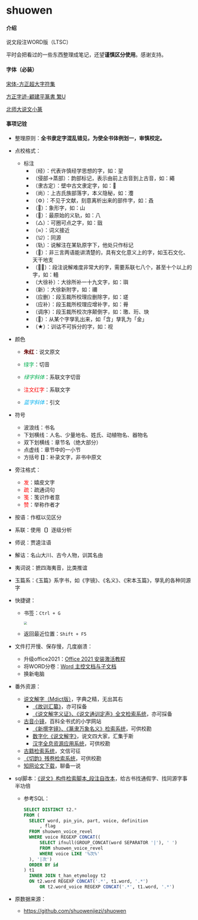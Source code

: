 # shuowen

#### 介绍
说文段注WORD版（LTSC）

平时会把看过的一些东西整理成笔记，还望**谨慎区分使用**。感谢支持。

#### 字体（必装）

[宋体-方正超大字符集](./Fonts/宋体-方正超大字符集.TTF)

[方正字迹-顧建平篆書 繁U](./Fonts/方正字迹-顧建平篆書%20繁U.TTF)

[北师大说文小篆](./Fonts/北师大说文小篆.ttf)

#### 事项记铨

* 整理原则：**全书隶定字混乱错见，为使全书体例划一，审慎校定。**
* 点校格式：

  * 标注
    * （经）：代表许慎经学思想的字，如：䍿
    * （侵部->蒸部）：韵部标记，表示由前上古音到上古音，如：繩
    * （隶古定）：壁中古文隶定字，如：𤾊
    * （尚）：上古氏族部落字，本义隐秘，如：灋
    * （⚙️）：不见于文献，刻意离析出来的部件字，如：叒
    * （🐘）：象形字，如：山
    * （🔴）：最原始的义轨，如：八
    * （△）：可圈可点之字，如：戩
    * （≈）：词义接近
    * （≌）：同源
    * （轨）：说解注在某轨原字下，他处只作标记
    * （📖）：非三言两语能讲清楚的，具有文化意义上的字，如玉石文化、天干地支
    * （😵‍💫）：段注说解难度非常大的字，需要系联七八个，甚至十个以上的字，如：轖
    * （大徐补）：大徐所补一十九文字，如：璵
    * （新）：大徐新附字，如：禰
    * （应删）：段玉裁所校理应删除字，如：瑳
    * （应补）：段玉裁所校理应增补字，如：䑁
    * （调序）：段玉裁所校次序颠倒字，如：璬、珩、玦
    * （🤰）：从某个字孳乳出来，如「含」孳乳为「金」
    * （★）：训诂不可拆分的字，如：视


* 颜色
    * <span style="color:#660000;font-weight:bold">朱红</span>：说文原文

    * <span style="color:#00B050">绿字</span>：切音

    * <span style="color:#00B050;font-style:italic">绿字斜体</span>：系联文字切音

    * <span style="color:red">注文红字</span>：系联文字

    * <span style="color:#00B0F0;font-style:italic">蓝字斜体</span>：引文

* 符号
    * 波浪线：书名
    * 下划横线：人名、少量地名、姓氏、动植物名、器物名
    * 双下划横线：章节名（绝大部分）
    * 点虚线：章节中的一小节
    * 方括号 **[]**：补录文字，非书中原文

* 旁注格式：
  * <span style="color:red">发</span>：嬉皮文字
  * <span style="color:red">疏</span>：疏通词句
  * <span style="color:red">笺</span>：笺识作者意
  * <span style="color:red">赞</span>：举称作者才

* 按语：作框以见区分

* 系联：使用<strong>〔〕</strong>逐级分析

* 师说：贾逵注语

* 解诂：名山大川、古今人物，训其名由

* 夷词说：摭四海夷音，比类推谊

* 玉篇系：《玉篇》系字书，如《字镜》、《名义》、《宋本玉篇》，孳乳的各种同源字

* 快捷键：

  * 书签：`Ctrl + G`

    <img src="bookmark.png" style="zoom: 50%;" />

  * 返回最近位置：`Shift + F5`

* 文件打开慢、保存慢，几度崩溃：

  * 升级office2021：[Office 2021 安装激活教程](https://www.bilibili.com/read/cv11733923)
  * 将WORD分卷：[Word 主控文档与子文档](https://www.bilibili.com/video/BV1cT4y1g716?share_source=copy_web)
  * 换新电脑

* 番外资源：
  * [说文解字（Mdict版）](https://forum.freemdict.com/t/topic/9351)，字典之精，无出其右
    * [《故训汇纂》](https://forum.freemdict.com/t/topic/11957)，亦可採备
    * [《说文解字义证》、《说文通训定声》全文检索系统](http://www.homeinmists.com/shuowen/yizheng.html)，亦可採备
  * [古音小镜](http://www.kaom.net/)，百科全书式的小学网站
    * [《新撰字镜》、《篆隶万象名义》检索系统](https://github.com/shikeda/HDIC)，可供校勘
    * [数字化《说文解字》](http://szsw.bnu.edu.cn/)，说文四大家，汇集于斯
    * [汉字全息资源应用系统](https://qxk.bnu.edu.cn/)，可供校勘
  * [古籍检索系统](https://www.shidianguji.com/)，文信可征
  * [《切韵》残卷检索系统](https://suzukish.sakura.ne.jp/search/qieyun/index.php)，可供校勘
  * [知网论文下载](http://b.r88r.top/)，聊备一说

* sql脚本：[《说文》构件检索脚本_段注自改本](说文构件检索脚本_段注自改本.sql)，给古书找通假字、找同源字事半功倍

    * 参考SQL：

      ```sql
      SELECT DISTINCT t2.*
      FROM (
      	SELECT word, pin_yin, part, voice, definition
      		, flag
      	FROM shuowen_voice_revel
      	WHERE voice REGEXP CONCAT((
      		SELECT ifnull(GROUP_CONCAT(word SEPARATOR '|'), ' ')
      		FROM shuowen_voice_revel
      		WHERE voice LIKE '%次%'
      	), '|次')
      	ORDER BY id
      ) t1
      	INNER JOIN t_han_etymology t2
      	ON t2.word REGEXP CONCAT('.*', t1.word, '.*')
      		OR t2.word_voice REGEXP CONCAT('.*', t1.word, '.*')
      ```

      

* 原数据来源：
  * https://github.com/shuowenjiezi/shuowen

